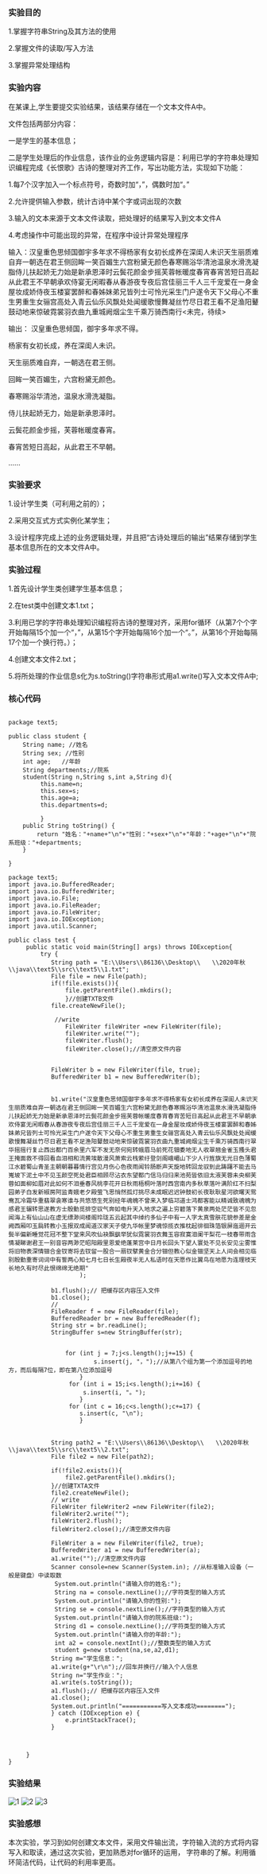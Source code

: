### 实验目的

1.掌握字符串String及其方法的使用

2.掌握文件的读取/写入方法

3.掌握异常处理结构

### 实验内容

在某课上,学生要提交实验结果，该结果存储在一个文本文件A中。

文件包括两部分内容：

一是学生的基本信息；

二是学生处理后的作业信息，该作业的业务逻辑内容是：利用已学的字符串处理知识编程完成《长恨歌》古诗的整理对齐工作，写出功能方法，实现如下功能：

1.每7个汉字加入一个标点符号，奇数时加“，”，偶数时加“。”

2.允许提供输入参数，统计古诗中某个字或词出现的次数

3.输入的文本来源于文本文件读取，把处理好的结果写入到文本文件A

4.考虑操作中可能出现的异常，在程序中设计异常处理程序

输入：汉皇重色思倾国御宇多年求不得杨家有女初长成养在深闺人未识天生丽质难自弃一朝选在君王侧回眸一笑百媚生六宫粉黛无颜色春寒赐浴华清池温泉水滑洗凝脂侍儿扶起娇无力始是新承恩泽时云鬓花颜金步摇芙蓉帐暖度春宵春宵苦短日高起从此君王不早朝承欢侍宴无闲暇春从春游夜专夜后宫佳丽三千人三千宠爱在一身金屋妆成娇侍夜玉楼宴罢醉和春姊妹弟兄皆列士可怜光采生门户遂令天下父母心不重生男重生女骊宫高处入青云仙乐风飘处处闻缓歌慢舞凝丝竹尽日君王看不足渔阳鼙鼓动地来惊破霓裳羽衣曲九重城阙烟尘生千乘万骑西南行<未完，待续>

输出： 汉皇重色思倾国，御宇多年求不得。

杨家有女初长成，养在深闺人未识。

天生丽质难自弃，一朝选在君王侧。

回眸一笑百媚生，六宫粉黛无颜色。

春寒赐浴华清池，温泉水滑洗凝脂。

侍儿扶起娇无力，始是新承恩泽时。

云鬓花颜金步摇，芙蓉帐暖度春宵。

春宵苦短日高起，从此君王不早朝。

......

### 实验要求

1.设计学生类（可利用之前的）；

2.采用交互式方式实例化某学生；

3.设计程序完成上述的业务逻辑处理，并且把“古诗处理后的输出”结果存储到学生基本信息所在的文本文件A中。

### 实验过程

1.首先设计学生类创建学生基本信息；

2.在test类中创建文本1.txt；

3.利用已学的字符串处理知识编程将古诗的整理对齐，采用for循环（从第7个个字开始每隔15个加一个“，”，从第15个字开始每隔16个加一个“。”，从第16个开始每隔17个加一个换行符。）；

4.创建文本文件2.txt；

5.将所处理的作业信息s化为s.toString()字符串形式用a1.write()写入文本文件A中;

### 核心代码

```
  
package text5;

public class student {
	String name; //姓名
	String sex; //性别
	int age;   //年龄
	String departments;//院系
	student(String n,String s,int a,String d){     
		 this.name=n;    
		 this.sex=s;  
		 this.age=a;
		 this.departments=d;
		 
		 }
	public String toString() {
		return "姓名："+name+"\n"+"性别："+sex+"\n"+"年龄："+age+"\n"+"院系班级："+departments;
	}

}
```

```
package text5;
import java.io.BufferedReader;
import java.io.BufferedWriter;
import java.io.File;
import java.io.FileReader;
import java.io.FileWriter;
import java.io.IOException;
import java.util.Scanner;

public class test {
	 public static void main(String[] args) throws IOException{
		 try {
	        String path = "E:\\Users\\86136\\Desktop\\　　\\2020年秋\\java\\text5\\src\\text5\\1.txt";
	        File file = new File(path);
	        if(!file.exists()){
	            file.getParentFile().mkdirs();          
	            }//创建TXTB文件
	        file.createNewFile();
	 
	         //write
	            FileWriter fileWriter =new FileWriter(file);
	            fileWriter.write("");
	            fileWriter.flush();
	            fileWriter.close();//清空原文件内容
	       
	    
	        FileWriter b = new FileWriter(file, true);
	        BufferedWriter b1 = new BufferedWriter(b);
	      
		   
	        b1.write("汉皇重色思倾国御宇多年求不得杨家有女初长成养在深闺人未识天生丽质难自弃一朝选在君王侧回眸一笑百媚生六宫粉黛无颜色春寒赐浴华清池温泉水滑洗凝脂侍儿扶起娇无力始是新承恩泽时云鬓花颜金步摇芙蓉帐暖度春宵春宵苦短日高起从此君王不早朝承欢侍宴无闲暇春从春游夜专夜后宫佳丽三千人三千宠爱在一身金屋妆成娇侍夜玉楼宴罢醉和春姊妹弟兄皆列士可怜光采生门户遂令天下父母心不重生男重生女骊宫高处入青云仙乐风飘处处闻缓歌慢舞凝丝竹尽日君王看不足渔阳鼙鼓动地来惊破霓裳羽衣曲九重城阙烟尘生千乘万骑西南行翠华摇摇行复止西出都门百余里六军不发无奈何宛转蛾眉马前死花钿委地无人收翠翘金雀玉搔头君王掩面救不得回看血泪相和流黄埃散漫风萧索云栈萦纡登剑阁峨嵋山下少人行旌旗无光日色薄蜀江水碧蜀山青圣主朝朝暮暮情行宫见月伤心色夜雨闻铃肠断声天旋地转回龙驭到此踌躇不能去马嵬坡下泥土中不见玉颜空死处君臣相顾尽沾衣东望都门信马归归来池苑皆依旧太液芙蓉未央柳芙蓉如面柳如眉对此如何不泪垂春风桃李花开日秋雨梧桐叶落时西宫南内多秋草落叶满阶红不扫梨园弟子白发新椒房阿监青娥老夕殿萤飞思悄然孤灯挑尽未成眠迟迟钟鼓初长夜耿耿星河欲曙天鸳鸯瓦冷霜华重翡翠衾寒谁与共悠悠生死别经年魂魄不曾来入梦临邛道士鸿都客能以精诚致魂魄为感君王辗转思遂教方士殷勤觅排空驭气奔如电升天入地求之遍上穷碧落下黄泉两处茫茫皆不见忽闻海上有仙山山在虚无缥渺间楼阁玲珑五云起其中绰约多仙子中有一人字太真雪肤花貌参差是金阙西厢叩玉扃转教小玉报双成闻道汉家天子使九华帐里梦魂惊揽衣推枕起徘徊珠箔银屏迤逦开云鬓半偏新睡觉花冠不整下堂来风吹仙袂飘飖举犹似霓裳羽衣舞玉容寂寞泪阑干梨花一枝春带雨含情凝睇谢君王一别音容两渺茫昭阳殿里恩爱绝蓬莱宫中日月长回头下望人寰处不见长安见尘雾惟将旧物表深情钿合金钗寄将去钗留一股合一扇钗擘黄金合分钿但教心似金钿坚天上人间会相见临别殷勤重寄词词中有誓两心知七月七日长生殿夜半无人私语时在天愿作比翼鸟在地愿为连理枝天长地久有时尽此恨绵绵无绝期"
	        		);
	      
	        b1.flush();// 把缓存区内容压入文件
	        b1.close(); 
	        //
	        FileReader f = new FileReader(file);
	        BufferedReader br = new BufferedReader(f);
	        String str = br.readLine();
	        StringBuffer s=new StringBuffer(str);
	        
	         
	        	for (int j = 7;j<s.length();j+=15) {
	        	        s.insert(j, "，");//从第八个组为第一个添加逗号的地方，而后每隔7位，即在第八位添加逗号
	        	    }
	        	 for (int i = 15;i<s.length();i+=16) {
	                 s.insert(i, "。");
	                }
	             for (int c = 16;c<s.length();c+=17) {
	                s.insert(c, "\n");
	                }
	            
	 
	        String path2 = "E:\\Users\\86136\\Desktop\\　　\\2020年秋\\java\\text5\\src\\text5\\2.txt";
	        File file2 = new File(path2);
	       
	        if(!file2.exists()){
	            file2.getParentFile().mkdirs();          
	        }//创建TXTA文件
	        file2.createNewFile();
	        // write
	        FileWriter fileWriter2 =new FileWriter(file2);
            fileWriter2.write("");
            fileWriter2.flush();
            fileWriter2.close();//清空原文件内容
            
	        FileWriter a = new FileWriter(file2, true);
	        BufferedWriter a1 = new BufferedWriter(a);
	        a1.write("");//清空原文件内容 
	        Scanner console=new Scanner(System.in); //从标准输入设备（一般是键盘）中读取数
			 System.out.println("请输入你的姓名:");
		     String na = console.nextLine();//字符类型的输入方式
		     System.out.println("请输入你的性别:");
		     String se = console.nextLine();//字符类型的输入方式
		     System.out.println("请输入你的院系班级:");
		     String d1 = console.nextLine();//字符类型的输入方式		     
		     System.out.println("请输入你的年龄:");
		     int a2 = console.nextInt();//整数类型的输入方式	
		     student g=new student(na,se,a2,d1);
		    String m="学生信息：";
		    a1.write(g+"\r\n");//回车并换行//输入个人信息
		    String n="学生作业：";
	        a1.write(s.toString());
	        a1.flush();// 把缓存区内容压入文件
            a1.close();
            System.out.println("===========写入文本成功========");
	        } catch (IOException e) {
	            e.printStackTrace();
	        } 

	        
	       
	 }
}
```

### 实验结果

![1]()
![2]()
![3]()

### 实验感想

本次实验，学习到如何创建文本文件，采用文件输出流，字符输入流的方式将内容写入和取读，通过这次实验，更加熟悉对for循环的运用， 字符串的了解。利用循环简洁代码，让代码的利用率更高。
